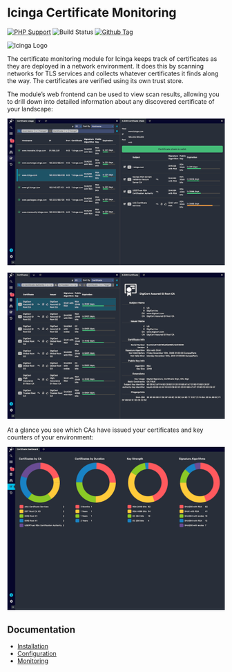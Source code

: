 # Icinga Certificate Monitoring

[![PHP Support](https://img.shields.io/badge/php-%3E%3D%207.2-777BB4?logo=PHP)](https://php.net/)
![Build Status](https://github.com/icinga/icingaweb2-module-x509/workflows/PHP%20Tests/badge.svg?branch=master)
[![Github Tag](https://img.shields.io/github/tag/Icinga/icingaweb2-module-x509.svg)](https://github.com/Icinga/icingaweb2-module-x509)

![Icinga Logo](https://icinga.com/wp-content/uploads/2014/06/icinga_logo.png)

The certificate monitoring module for Icinga keeps track of certificates as they are deployed in a network environment.
It does this by scanning networks for TLS services and collects whatever certificates it finds along the way.
The certificates are verified using its own trust store.

The module’s web frontend can be used to view scan results, allowing you to drill down into detailed information
about any discovered certificate of your landscape:

![X.509 Usage](doc/res/x509-usage.png "X.509 Usage")

![X.509 Certificates](doc/res/x509-certificates.png "X.509 Certificates")

At a glance you see which CAs have issued your certificates and key counters of your environment:

![X.509 Dashboard](doc/res/x509-dashboard.png "X.509 Dashboard")

## Documentation

* [Installation](doc/02-Installation.md)
* [Configuration](doc/03-Configuration.md)
* [Monitoring](doc/10-Monitoring.md)
